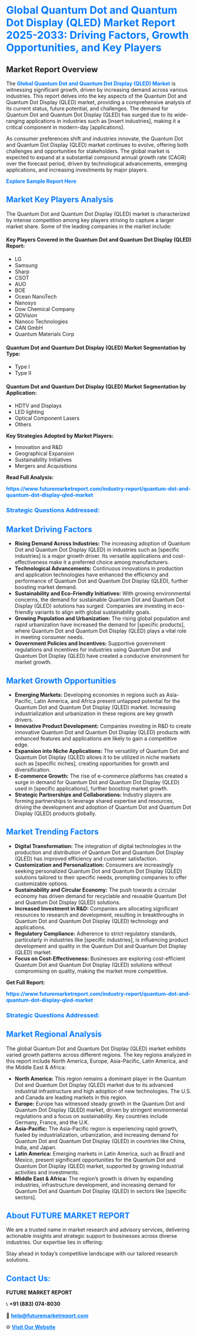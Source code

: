 <h1 style="color: #007BFF;">Global Quantum Dot and Quantum Dot Display (QLED) Market Report 2025-2033: Driving Factors, Growth Opportunities, and Key Players</h1>

<section id="overview">
<h2>Market Report Overview</h2>
<p>The <a href="https://www.futuremarketreport.com/industry-report/quantum-dot-and-quantum-dot-display-qled-market" style="color: #007BFF; text-decoration: none;"><strong>Global Quantum Dot and Quantum Dot Display (QLED) Market</strong></a> is witnessing significant growth, driven by increasing demand across various industries. This report delves into the key aspects of the Quantum Dot and Quantum Dot Display (QLED) market, providing a comprehensive analysis of its current status, future potential, and challenges. The demand for Quantum Dot and Quantum Dot Display (QLED) has surged due to its wide-ranging applications in industries such as [insert industries], making it a critical component in modern-day [applications].</p>
<p>As consumer preferences shift and industries innovate, the Quantum Dot and Quantum Dot Display (QLED) market continues to evolve, offering both challenges and opportunities for stakeholders. The global market is expected to expand at a substantial compound annual growth rate (CAGR) over the forecast period, driven by technological advancements, emerging applications, and increasing investments by major players.</p>
</section>

<section id="overview">
<p><a href="https://www.futuremarketreport.com/request-sample/reportId=60018" style="color: #007BFF; text-decoration: none;"><strong>Explore Sample Report Here</strong></a></p>
</section>

<section id="key-players">
<h2 style="color: #007BFF;">Market Key Players Analysis</h2>
<p>The Quantum Dot and Quantum Dot Display (QLED) market is characterized by intense competition among key players striving to capture a larger market share. Some of the leading companies in the market include:</p>
<h4>Key Players Covered in the Quantum Dot and Quantum Dot Display (QLED) Report:</h4>
<ul><li>LG</li><li>Samsung</li><li>Sharp</li><li>CSOT</li><li>AUO</li><li>BOE</li><li>Ocean NanoTech</li><li>Nanosys</li><li>Dow Chemical Company</li><li>QDVision</li><li>Nanoco Technologies</li><li>CAN GmbH</li><li>Quantum Materials Corp</li></ul>
<h4>Quantum Dot and Quantum Dot Display (QLED) Market Segmentation by Type:</h4>
<ul><li>Type I</li><li>Type II</li></ul>

<h4>Quantum Dot and Quantum Dot Display (QLED) Market Segmentation by Application:</h4>
<ul><li>HDTV and Displays</li><li>LED lighting</li><li>Optical Component Lasers</li><li>Others</li></ul>
<p><strong>Key Strategies Adopted by Market Players:</strong></p>
<ul>
<li>Innovation and R&D</li>
<li>Geographical Expansion</li>
<li>Sustainability Initiatives</li>
<li>Mergers and Acquisitions</li>
</ul>
</section>

<section>
<p><strong>Read Full Analysis: </strong></p><a href="https://www.futuremarketreport.com/industry-report/quantum-dot-and-quantum-dot-display-qled-market" style="color: #007BFF; text-decoration: none;"><strong>https://www.futuremarketreport.com/industry-report/quantum-dot-and-quantum-dot-display-qled-market</strong></a>
<h3 style="color: #007BFF;">Strategic Questions Addressed:</h3>
</section>

<section id="driving-factors">
<h2 style="color: #007BFF;">Market Driving Factors</h2>
<ul>
<li><strong>Rising Demand Across Industries:</strong> The increasing adoption of Quantum Dot and Quantum Dot Display (QLED) in industries such as [specific industries] is a major growth driver. Its versatile applications and cost-effectiveness make it a preferred choice among manufacturers.</li>
<li><strong>Technological Advancements:</strong> Continuous innovations in production and application technologies have enhanced the efficiency and performance of Quantum Dot and Quantum Dot Display (QLED), further boosting market demand.</li>
<li><strong>Sustainability and Eco-Friendly Initiatives:</strong> With growing environmental concerns, the demand for sustainable Quantum Dot and Quantum Dot Display (QLED) solutions has surged. Companies are investing in eco-friendly variants to align with global sustainability goals.</li>
<li><strong>Growing Population and Urbanization:</strong> The rising global population and rapid urbanization have increased the demand for [specific products], where Quantum Dot and Quantum Dot Display (QLED) plays a vital role in meeting consumer needs.</li>
<li><strong>Government Policies and Incentives:</strong> Supportive government regulations and incentives for industries using Quantum Dot and Quantum Dot Display (QLED) have created a conducive environment for market growth.</li>
</ul>
</section>

<section id="growth-opportunities">
<h2 style="color: #007BFF;">Market Growth Opportunities</h2>
<ul>
<li><strong>Emerging Markets:</strong> Developing economies in regions such as Asia-Pacific, Latin America, and Africa present untapped potential for the Quantum Dot and Quantum Dot Display (QLED) market. Increasing industrialization and urbanization in these regions are key growth drivers.</li>
<li><strong>Innovative Product Development:</strong> Companies investing in R&D to create innovative Quantum Dot and Quantum Dot Display (QLED) products with enhanced features and applications are likely to gain a competitive edge.</li>
<li><strong>Expansion into Niche Applications:</strong> The versatility of Quantum Dot and Quantum Dot Display (QLED) allows it to be utilized in niche markets such as [specific niches], creating opportunities for growth and diversification.</li>
<li><strong>E-commerce Growth:</strong> The rise of e-commerce platforms has created a surge in demand for Quantum Dot and Quantum Dot Display (QLED) used in [specific applications], further boosting market growth.</li>
<li><strong>Strategic Partnerships and Collaborations:</strong> Industry players are forming partnerships to leverage shared expertise and resources, driving the development and adoption of Quantum Dot and Quantum Dot Display (QLED) products globally.</li>
</ul>
</section>

<section id="trending-factors">
<h2 style="color: #007BFF;">Market Trending Factors</h2>
<ul>
<li><strong>Digital Transformation:</strong> The integration of digital technologies in the production and distribution of Quantum Dot and Quantum Dot Display (QLED) has improved efficiency and customer satisfaction.</li>
<li><strong>Customization and Personalization:</strong> Consumers are increasingly seeking personalized Quantum Dot and Quantum Dot Display (QLED) solutions tailored to their specific needs, prompting companies to offer customizable options.</li>
<li><strong>Sustainability and Circular Economy:</strong> The push towards a circular economy has driven demand for recyclable and reusable Quantum Dot and Quantum Dot Display (QLED) solutions.</li>
<li><strong>Increased Investment in R&D:</strong> Companies are allocating significant resources to research and development, resulting in breakthroughs in Quantum Dot and Quantum Dot Display (QLED) technology and applications.</li>
<li><strong>Regulatory Compliance:</strong> Adherence to strict regulatory standards, particularly in industries like [specific industries], is influencing product development and quality in the Quantum Dot and Quantum Dot Display (QLED) market.</li>
<li><strong>Focus on Cost-Effectiveness:</strong> Businesses are exploring cost-efficient Quantum Dot and Quantum Dot Display (QLED) solutions without compromising on quality, making the market more competitive.</li>
</ul>
</section>

<section>
<p><strong>Get Full Report: </strong></p><a href="https://www.futuremarketreport.com/industry-report/quantum-dot-and-quantum-dot-display-qled-market" style="color: #007BFF; text-decoration: none;"><strong>https://www.futuremarketreport.com/industry-report/quantum-dot-and-quantum-dot-display-qled-market</strong></a>
<h3 style="color: #007BFF;">Strategic Questions Addressed:</h3>
</section>


<section id="regional-analysis">
<h2 style="color: #007BFF;">Market Regional Analysis</h2>
<p>The global Quantum Dot and Quantum Dot Display (QLED) market exhibits varied growth patterns across different regions. The key regions analyzed in this report include North America, Europe, Asia-Pacific, Latin America, and the Middle East & Africa:</p>
<ul>
<li><strong>North America:</strong> This region remains a dominant player in the Quantum Dot and Quantum Dot Display (QLED) market due to its advanced industrial infrastructure and high adoption of new technologies. The U.S. and Canada are leading markets in this region.</li>
<li><strong>Europe:</strong> Europe has witnessed steady growth in the Quantum Dot and Quantum Dot Display (QLED) market, driven by stringent environmental regulations and a focus on sustainability. Key countries include Germany, France, and the U.K.</li>
<li><strong>Asia-Pacific:</strong> The Asia-Pacific region is experiencing rapid growth, fueled by industrialization, urbanization, and increasing demand for Quantum Dot and Quantum Dot Display (QLED) in countries like China, India, and Japan.</li>
<li><strong>Latin America:</strong> Emerging markets in Latin America, such as Brazil and Mexico, present significant opportunities for the Quantum Dot and Quantum Dot Display (QLED) market, supported by growing industrial activities and investments.</li>
<li><strong>Middle East & Africa:</strong> The region’s growth is driven by expanding industries, infrastructure development, and increasing demand for Quantum Dot and Quantum Dot Display (QLED) in sectors like [specific sectors].</li>
</ul>
</section>

<footer>
<h2 style="color: #007BFF;">About FUTURE MARKET REPORT</h2>
<p>We are a trusted name in market research and advisory services, delivering actionable insights and strategic support to businesses across diverse industries. Our expertise lies in offering:</p>

<p>Stay ahead in today’s competitive landscape with our tailored research solutions.</p>

<h2 style="color: #007BFF;">Contact Us:</h2>
<p><strong>FUTURE MARKET REPORT</strong></p>
<p>📞 <strong>+91 (883) 074-8030</strong></p>
<p>📧 <strong><a href="mailto:help@futuremarketreport.com" style="color: #007BFF;">help@futuremarketreport.com</a></strong></p>
<p>🌐 <strong><a href="https://www.futuremarketreport.com/" style="color: #007BFF;">Visit Our Website</a></strong></p>
</footer>